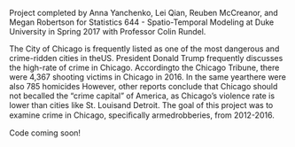 Project completed by Anna Yanchenko, Lei Qian, Reuben McCreanor, and Megan Robertson for Statistics 644 - Spatio-Temporal Modeling at Duke University in Spring 2017 with Professor Colin Rundel. 

The City of Chicago is frequently listed as one of the most dangerous and crime-ridden cities in theUS. President Donald Trump frequently discusses the high-rate of crime in Chicago. Accordingto the Chicago Tribune, there were 4,367 shooting victims in Chicago in 2016. In the same yearthere were also 785 homicides However, other reports conclude that Chicago should not becalled the “crime capital” of America, as Chicago’s violence rate is lower than cities like St. Louisand Detroit. The goal of this project was to examine crime in Chicago, speciﬁcally armedrobberies, from 2012-2016.

Code coming soon!
